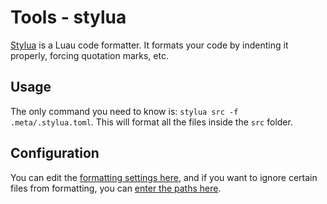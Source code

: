 # Tools - stylua

[Stylua](https://github.com/JohnnyMorganz/StyLua) is a Luau code formatter.
It formats your code by indenting it properly, forcing quotation marks, etc.

## Usage

The only command you need to know is: `stylua src -f .meta/.stylua.toml`.
This will format all the files inside the `src` folder.

## Configuration

You can edit the [formatting settings here](https://github.com/rocult/script-template/blob/main/.stylua.toml), and if you want to ignore certain files from formatting, you can [enter the paths here](https://github.com/rocult/script-template/blob/main/.styluaignore).
